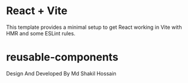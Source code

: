 # React + Vite

This template provides a minimal setup to get React working in Vite with HMR and some ESLint rules.

# reusable-components

Design And Developed By Md Shakil Hossain
